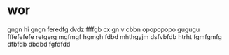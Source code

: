 # wor

gngn
hi
gngn
feredfg
dvdz
ffffgb  cx
gn v cbbn
opopopopo
gugugu
fffefefefe
retgerg
mgfmgf
hgmgh
fdbd
mhthgyjm
dsfvbfdb
htrht
fgmfgmfg
dfbfdb
dbdbd
fgfdfdd
